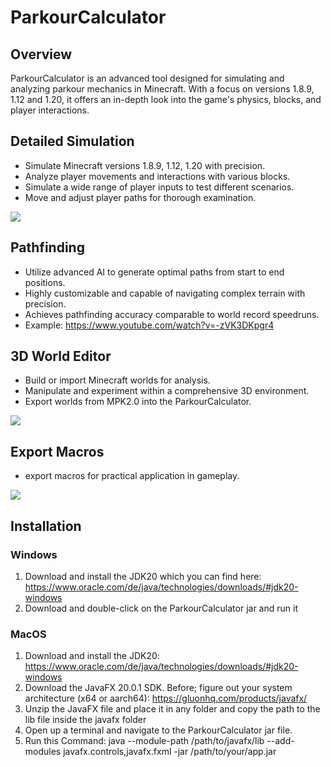 # ParkourCalculator

## Overview
ParkourCalculator is an advanced tool designed for simulating and analyzing parkour mechanics in Minecraft. With a focus on versions 1.8.9, 1.12 and 1.20, it offers an in-depth look into the game's physics, blocks, and player interactions.

## Detailed Simulation
- Simulate Minecraft versions 1.8.9, 1.12, 1.20 with precision.
- Analyze player movements and interactions with various blocks.
- Simulate a wide range of player inputs to test different scenarios.
- Move and adjust player paths for thorough examination.

![](readme/vid1.gif)

## Pathfinding
- Utilize advanced AI to generate optimal paths from start to end positions.
- Highly customizable and capable of navigating complex terrain with precision.
- Achieves pathfinding accuracy comparable to world record speedruns.
- Example: https://www.youtube.com/watch?v=-zVK3DKpgr4

## 3D World Editor
- Build or import Minecraft worlds for analysis.
- Manipulate and experiment within a comprehensive 3D environment.
- Export worlds from MPK2.0 into the ParkourCalculator.

![](readme/vid2.gif)

## Export Macros
- export macros for practical application in gameplay.

![](readme/vid3.gif)

## Installation
### Windows
1. Download and install the JDK20 which you can find here: https://www.oracle.com/de/java/technologies/downloads/#jdk20-windows
2. Download and double-click on the ParkourCalculator jar and run it

### MacOS
1. Download and install the JDK20: https://www.oracle.com/de/java/technologies/downloads/#jdk20-windows
2. Download the JavaFX 20.0.1 SDK. Before; figure out your system architecture (x64 or aarch64): https://gluonhq.com/products/javafx/
3. Unzip the JavaFX file and place it in any folder and copy the path to the lib file inside the javafx folder
4. Open up a terminal and navigate to the ParkourCalculator jar file.
5. Run this Command: java --module-path /path/to/javafx/lib --add-modules javafx.controls,javafx.fxml -jar /path/to/your/app.jar

